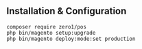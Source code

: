 ## Installation & Configuration
```
composer require zero1/pos
php bin/magento setup:upgrade
php bin/magento deploy:mode:set production
```
